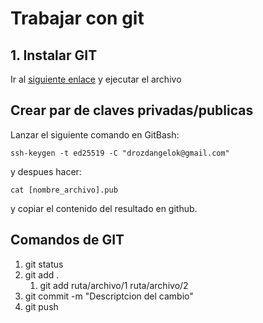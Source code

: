 # Trabajar con git

## 1. Instalar GIT

Ir al [siguiente enlace](https://github.com/git-for-windows/git/releases/download/v2.49.0.windows.1/Git-2.49.0-64-bit.exe) y ejecutar el archivo

## Crear par de claves privadas/publicas

Lanzar el siguiente comando en GitBash:

```
ssh-keygen -t ed25519 -C "drozdangelok@gmail.com"
```

y despues hacer:

```
cat [nombre_archivo].pub
```

y copiar el contenido del resultado en github.

## Comandos de GIT

1. git status
2. git add .
   1. git add ruta/archivo/1 ruta/archivo/2
3. git commit -m "Descriptcion del cambio"
4. git push
